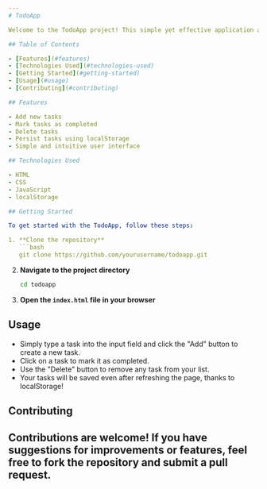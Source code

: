 ```yaml
---
# TodoApp

Welcome to the TodoApp project! This simple yet effective application allows users to create, manage, and track their tasks. It's built using HTML, CSS, and JavaScript, and utilizes localStorage for dynamic data management.

## Table of Contents

- [Features](#features)
- [Technologies Used](#technologies-used)
- [Getting Started](#getting-started)
- [Usage](#usage)
- [Contributing](#contributing)

## Features

- Add new tasks
- Mark tasks as completed
- Delete tasks
- Persist tasks using localStorage
- Simple and intuitive user interface

## Technologies Used

- HTML
- CSS
- JavaScript
- localStorage

## Getting Started

To get started with the TodoApp, follow these steps:

1. **Clone the repository**
   ```bash
   git clone https://github.com/yourusername/todoapp.git
   ```

2. **Navigate to the project directory**
   ```bash
   cd todoapp
   ```

3. **Open the `index.html` file in your browser**

## Usage

- Simply type a task into the input field and click the "Add" button to create a new task.
- Click on a task to mark it as completed.
- Use the "Delete" button to remove any task from your list.
- Your tasks will be saved even after refreshing the page, thanks to localStorage!

## Contributing

Contributions are welcome! If you have suggestions for improvements or features, feel free to fork the repository and submit a pull request.
---
```

